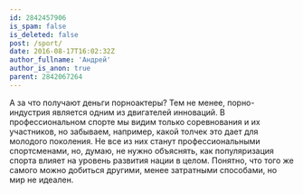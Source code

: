 ```yaml
---
id: 2842457906
is_spam: false
is_deleted: false
post: /sport/
date: 2016-08-17T16:02:32Z
author_fullname: 'Андрей'
author_is_anon: true
parent: 2842067264
---
```


<p>А за что получают деньги порноактеры? Тем не менее, порно-индустрия является одним из двигателей инноваций. В профессиональном спорте мы видим только соревнования и их участников, но забываем, например, какой толчек это дает для молодого поколения. Не все из них станут профессиональными спортсменами, но, думаю, не нужно объяснять, как популяризация спорта влияет на уровень развития нации в целом. Понятно, что того же самого можно добиться другими, менее затратными способами, но мир не идеален.</p>
